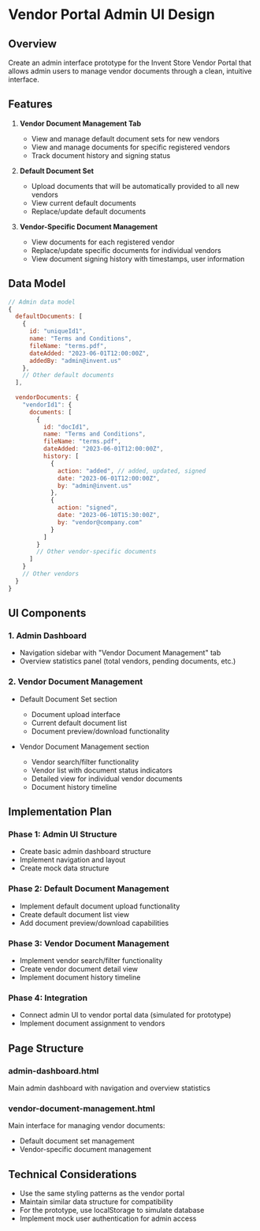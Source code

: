 # Vendor Portal Admin UI Design
## Overview
Create an admin interface prototype for the Invent Store Vendor Portal that allows admin users to manage vendor documents through a clean, intuitive interface.

## Features
1. **Vendor Document Management Tab**
   - View and manage default document sets for new vendors
   - View and manage documents for specific registered vendors
   - Track document history and signing status

2. **Default Document Set**
   - Upload documents that will be automatically provided to all new vendors
   - View current default documents
   - Replace/update default documents

3. **Vendor-Specific Document Management**
   - View documents for each registered vendor
   - Replace/update specific documents for individual vendors
   - View document signing history with timestamps, user information

## Data Model

```javascript
// Admin data model
{
  defaultDocuments: [
    {
      id: "uniqueId1",
      name: "Terms and Conditions",
      fileName: "terms.pdf",
      dateAdded: "2023-06-01T12:00:00Z",
      addedBy: "admin@invent.us"
    },
    // Other default documents
  ],
  
  vendorDocuments: {
    "vendorId1": {
      documents: [
        {
          id: "docId1",
          name: "Terms and Conditions",
          fileName: "terms.pdf",
          dateAdded: "2023-06-01T12:00:00Z",
          history: [
            {
              action: "added", // added, updated, signed
              date: "2023-06-01T12:00:00Z",
              by: "admin@invent.us"
            },
            {
              action: "signed",
              date: "2023-06-10T15:30:00Z",
              by: "vendor@company.com" 
            }
          ]
        }
        // Other vendor-specific documents
      ]
    }
    // Other vendors
  }
}
```

## UI Components

### 1. Admin Dashboard
- Navigation sidebar with "Vendor Document Management" tab
- Overview statistics panel (total vendors, pending documents, etc.)

### 2. Vendor Document Management
- Default Document Set section
  - Document upload interface
  - Current default document list
  - Document preview/download functionality
  
- Vendor Document Management section
  - Vendor search/filter functionality
  - Vendor list with document status indicators
  - Detailed view for individual vendor documents
  - Document history timeline

## Implementation Plan

### Phase 1: Admin UI Structure
- Create basic admin dashboard structure
- Implement navigation and layout
- Create mock data structure

### Phase 2: Default Document Management
- Implement default document upload functionality
- Create default document list view
- Add document preview/download capabilities

### Phase 3: Vendor Document Management
- Implement vendor search/filter functionality
- Create vendor document detail view
- Implement document history timeline

### Phase 4: Integration
- Connect admin UI to vendor portal data (simulated for prototype)
- Implement document assignment to vendors

## Page Structure

### admin-dashboard.html
Main admin dashboard with navigation and overview statistics

### vendor-document-management.html
Main interface for managing vendor documents:
- Default document set management
- Vendor-specific document management

## Technical Considerations
- Use the same styling patterns as the vendor portal
- Maintain similar data structure for compatibility
- For the prototype, use localStorage to simulate database
- Implement mock user authentication for admin access 